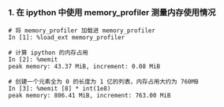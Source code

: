 ### 1. 在 ipython 中使用 memory_profiler 测量内存使用情况

```
# 将 memory_profiler 加载进 memory_profiler
In [1]: %load_ext memory_profiler

# 计算 ipython 的内存占用
In [2]: %memit
peak memory: 43.37 MiB, increment: 0.08 MiB

# 创建一个元素全为 0 的长度为 1 亿的列表，内存占用大约为 760MB
In [3]: %memit [8] * int(1e8)
peak memory: 806.41 MiB, increment: 763.00 MiB
```

